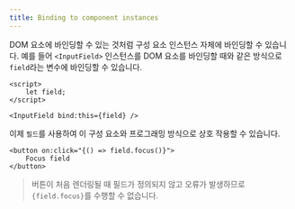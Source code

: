 ```yaml
---
title: Binding to component instances
---
```


DOM 요소에 바인딩할 수 있는 것처럼 구성 요소 인스턴스 자체에 바인딩할 수 있습니다. 예를 들어 `<InputField>` 인스턴스를 DOM 요소를 바인딩할 때와 같은 방식으로 `field`라는 변수에 바인딩할 수 있습니다.

```svelte
<script>
	let field;
</script>

<InputField bind:this={field} />
```

이제 `필드`를 사용하여 이 구성 요소와 프로그래밍 방식으로 상호 작용할 수 있습니다.

```svelte
<button on:click="{() => field.focus()}">
	Focus field
</button>
```

> 버튼이 처음 렌더링될 때 필드가 정의되지 않고 오류가 발생하므로 `{field.focus}`를 수행할 수 없습니다.
